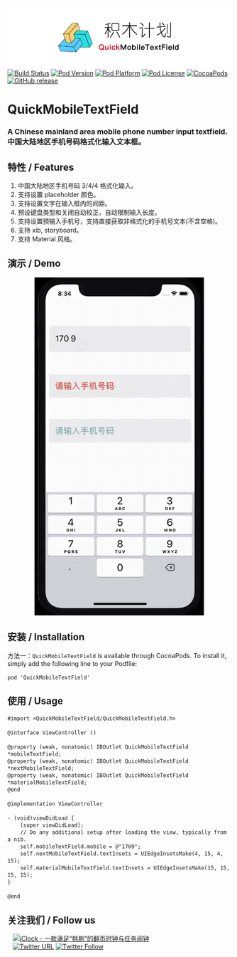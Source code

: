 ![logo](logo.png)
[![Build Status](http://img.shields.io/travis/pcjbird/QuickMobileTextField/master.svg?style=flat)](https://travis-ci.org/pcjbird/QuickMobileTextField)
[![Pod Version](http://img.shields.io/cocoapods/v/QuickMobileTextField.svg?style=flat)](http://cocoadocs.org/docsets/QuickMobileTextField/)
[![Pod Platform](http://img.shields.io/cocoapods/p/QuickMobileTextField.svg?style=flat)](http://cocoadocs.org/docsets/QuickMobileTextField/)
[![Pod License](http://img.shields.io/cocoapods/l/QuickMobileTextField.svg?style=flat)](https://www.apache.org/licenses/LICENSE-2.0.html)
[![CocoaPods](https://img.shields.io/cocoapods/at/QuickMobileTextField.svg)](https://github.com/pcjbird/QuickMobileTextField)
[![GitHub release](https://img.shields.io/github/release/pcjbird/QuickMobileTextField.svg)](https://github.com/pcjbird/QuickMobileTextField/releases)


# QuickMobileTextField
### A Chinese mainland area mobile phone number input textfield. 中国大陆地区手机号码格式化输入文本框。
    
## 特性 / Features
 
 1. 中国大陆地区手机号码 3/4/4 格式化输入。
 2. 支持设置 placeholder 颜色。
 3. 支持设置文字在输入框内的间距。
 4. 预设键盘类型和关闭自动校正，自动限制输入长度。
 5. 支持设置预输入手机号，支持直接获取非格式化的手机号文本(不含空格)。
 6. 支持 xib, storyboard。
 7. 支持 Material 风格。

## 演示 / Demo
 
<p align="center"><img src="demo.gif" title="demo"></p>
    
##  安装 / Installation

方法一：`QuickMobileTextField` is available through CocoaPods. To install it, simply add the following line to your Podfile:
```
pod 'QuickMobileTextField'
```
## 使用 / Usage
```
#import <QuickMobileTextField/QuickMobileTextField.h>

@interface ViewController ()

@property (weak, nonatomic) IBOutlet QuickMobileTextField *mobileTextField;
@property (weak, nonatomic) IBOutlet QuickMobileTextField *nextMobileTextField;
@property (weak, nonatomic) IBOutlet QuickMobileTextField *materialMobileTextField;
@end

@implementation ViewController

- (void)viewDidLoad {
    [super viewDidLoad];
    // Do any additional setup after loading the view, typically from a nib.
    self.mobileTextField.mobile = @"1709";
    self.nextMobileTextField.textInsets = UIEdgeInsetsMake(4, 15, 4, 15);
    self.materialMobileTextField.textInsets = UIEdgeInsetsMake(15, 15, 15, 15);
}

@end
```
## 关注我们 / Follow us
  
<a href="https://itunes.apple.com/cn/app/iclock-一款满足-挑剔-的翻页时钟与任务闹钟/id1128196970?pt=117947806&ct=com.github.pcjbird.QuickMobileTextField&mt=8"><img src="https://github.com/pcjbird/AssetsExtractor/raw/master/iClock.gif" width="400" title="iClock - 一款满足“挑剔”的翻页时钟与任务闹钟"></a>    
  
[![Twitter URL](https://img.shields.io/twitter/url/http/shields.io.svg?style=social)](https://twitter.com/intent/tweet?text=https://github.com/pcjbird/QuickMobileTextField)
[![Twitter Follow](https://img.shields.io/twitter/follow/pcjbird.svg?style=social)](https://twitter.com/pcjbird)
